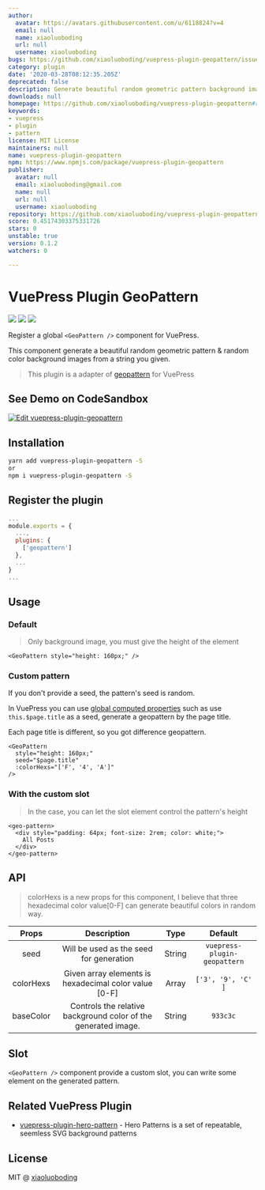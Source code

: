 ```yaml
---
author:
  avatar: https://avatars.githubusercontent.com/u/6118824?v=4
  email: null
  name: xiaoluoboding
  url: null
  username: xiaoluoboding
bugs: https://github.com/xiaoluoboding/vuepress-plugin-geopattern/issues
category: plugin
date: '2020-03-28T08:12:35.205Z'
deprecated: false
description: Generate beautiful random geometric pattern background images.
downloads: null
homepage: https://github.com/xiaoluoboding/vuepress-plugin-geopattern#readme
keywords:
- vuepress
- plugin
- pattern
license: MIT License
maintainers: null
name: vuepress-plugin-geopattern
npm: https://www.npmjs.com/package/vuepress-plugin-geopattern
publisher:
  avatar: null
  email: xiaoluoboding@gmail.com
  name: null
  url: null
  username: xiaoluoboding
repository: https://github.com/xiaoluoboding/vuepress-plugin-geopattern
score: 0.45174303375331726
stars: 0
unstable: true
version: 0.1.2
watchers: 0

---
```


# VuePress Plugin GeoPattern

<p align="left">
  <a href="https://www.npmjs.com/package/vuepress-plugin-geopattern"><img src="https://img.shields.io/npm/v/vuepress-plugin-geopattern.svg?maxAge=2592000"></a>
  <a href="https://www.npmjs.com/package/vuepress-plugin-geopattern"><img src="https://img.shields.io/npm/dt/vuepress-plugin-geopattern.svg"></a>
  <a href="https://raw.githubusercontent.com/vueblocks/vuepress-plugin-geopattern/master/LICENSE"><img src="https://img.shields.io/badge/license-MIT-blue.svg"></a>
</p>

Register a global `<GeoPattern />` component for VuePress.

This component generate a beautiful random geometric pattern & random color background images from a string you given.

> This plugin is a adapter of [geopattern](https://github.com/btmills/geopattern) for VuePress

## See Demo on CodeSandbox

[![Edit vuepress-plugin-geopattern](https://codesandbox.io/static/img/play-codesandbox.svg)](https://codesandbox.io/s/vuepress-plugin-geopattern-twidv?fontsize=14&hidenavigation=1&theme=dark)

## Installation

```bash
yarn add vuepress-plugin-geopattern -S
or
npm i vuepress-plugin-geopattern -S
```

## Register the plugin

```js
...
module.exports = {
  ...,
  plugins: {
    ['geopattern']
  },
  ...
}
...
```

## Usage

### Default

> Only background image, you must give the height of the element

```vue
<GeoPattern style="height: 160px;" />
```

### Custom pattern

If you don't provide a seed, the pattern's seed is random.

In VuePress you can use [global computed properties](https://vuepress.vuejs.org/guide/global-computed.html) such as use `this.$page.title` as a seed, generate a geopattern by the page title.

Each page title is different, so you got difference geopattern.

```vue
<GeoPattern
  style="height: 160px;"
  seed="$page.title"
  :colorHexs="['F', '4', 'A']"
/>
```

### With the custom slot

> In the case, you can let the slot element control the pattern's height

```vue
<geo-pattern>
  <div style="padding: 64px; font-size: 2rem; color: white;">
    All Posts
  </div>
</geo-pattern>
```

## API

> colorHexs is a new props for this component, I believe that three hexadecimal color value[0-F] can generate beautiful colors in random way.

| Props | Description | Type | Default |
| :---: | :---------: | :--: | :-----: |
| seed | Will be used as the seed for generation | String | `vuepress-plugin-geopattern` |
| colorHexs | Given array elements is hexadecimal color value [0-F] | Array | `['3', '9', 'C' ]` |
| baseColor | Controls the relative background color of the generated image. | String | `933c3c` |

## Slot

`<GeoPattern />` component provide a custom slot, you can write some element on the generated pattern.

## Related VuePress Plugin

* [vuepress-plugin-hero-pattern](https://github.com/xiaoluoboding/vuepress-plugin-hero-pattern) - Hero Patterns is a set of repeatable, seemless SVG background patterns

## License

MIT @ [xiaoluoboding](https://github.com/xiaoluoboding)
